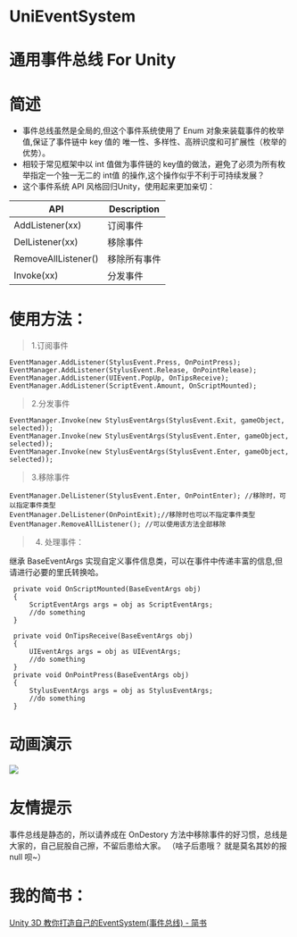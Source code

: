 # UniEventSystem
# 通用事件总线 For Unity

# 简述
* 事件总线虽然是全局的,但这个事件系统使用了 Enum 对象来装载事件的枚举值,保证了事件链中 key 值的 唯一性、多样性、高辨识度和可扩展性（枚举的优势）。
* 相较于常见框架中以 int 值做为事件链的 key值的做法，避免了必须为所有枚举指定一个独一无二的 int值 的操作,这个操作似乎不利于可持续发展？
* 这个事件系统 API 风格回归Unity，使用起来更加亲切：

|API|Description|
|---|------|
AddListener(xx) | 订阅事件
DelListener(xx) | 移除事件
RemoveAllListener() | 移除所有事件
Invoke(xx) |分发事件

 # 使用方法：
 
 > 1.订阅事件
```
EventManager.AddListener(StylusEvent.Press, OnPointPress);
EventManager.AddListener(StylusEvent.Release, OnPointRelease);
EventManager.AddListener(UIEvent.PopUp, OnTipsReceive);           
EventManager.AddListener(ScriptEvent.Amount, OnScriptMounted); 
```

> 2.分发事件
```
EventManager.Invoke(new StylusEventArgs(StylusEvent.Exit, gameObject, selected));
EventManager.Invoke(new StylusEventArgs(StylusEvent.Enter, gameObject, selected));
EventManager.Invoke(new StylusEventArgs(StylusEvent.Enter, gameObject, selected));
```

> 3.移除事件
```
EventManager.DelListener(StylusEvent.Enter, OnPointEnter); //移除时，可以指定事件类型
EventManager.DelListener(OnPointExit);//移除时也可以不指定事件类型
EventManager.RemoveAllListener(); //可以使用该方法全部移除
```

> 4. 处理事件：

继承 BaseEventArgs 实现自定义事件信息类，可以在事件中传递丰富的信息,但请进行必要的里氏转换哈。
```
 private void OnScriptMounted(BaseEventArgs obj)
 {
     ScriptEventArgs args = obj as ScriptEventArgs;
     //do something 
 }

 private void OnTipsReceive(BaseEventArgs obj)
 {
     UIEventArgs args = obj as UIEventArgs;
     //do something 
 }
 private void OnPointPress(BaseEventArgs obj)
 {
     StylusEventArgs args = obj as StylusEventArgs;
     //do something 
 }

```
# 动画演示
![](https://upload-images.jianshu.io/upload_images/3600713-b2ae5147fd58b5dd.gif?imageMogr2/auto-orient/strip)

# 友情提示
事件总线是静态的，所以请养成在 OnDestory 方法中移除事件的好习惯，总线是大家的，自己屁股自己擦，不留后患给大家。
（啥子后患哦？ 就是莫名其妙的报 null 呗~）

# 我的简书：
[Unity 3D 教你打造自己的EventSystem(事件总线) - 简书](https://www.jianshu.com/p/bf82beb41f7f)



